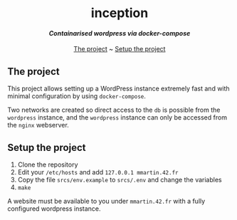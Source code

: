 <div align='center'>

# inception
#### _Containarised wordpress via docker-compose_

[The project](#the-project) ~
[Setup the project](#setup-the-project)

</div>

## The project
This project allows setting up a WordPress instance extremely fast and
with minimal configuration by using `docker-compose`.

Two networks are created so direct access to the `db` is possible from
the `wordpress` instance, and the `wordpress` instance can only be accessed
from the `nginx` webserver.

## Setup the project
1. Clone the repository
2. Edit your `/etc/hosts` and add `127.0.0.1 mmartin.42.fr`
3. Copy the file `srcs/env.example` to `srcs/.env` and change the variables
4. `make`

A website must be available to you under `mmartin.42.fr` with a fully configured
wordpress instance.
